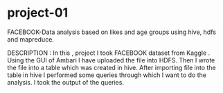 # project-01
FACEBOOK-Data analysis based on likes and age groups using hive, hdfs and mapreduce.

DESCRIPTION : In this , project I took FACEBOOK dataset from Kaggle . Using the GUI of Ambari I have uploaded the file into HDFS. Then I wrote the file into a table which was created in hive. After importing file into the table in hive I performed some queries through which I want to do the analysis. I took the output of the queries.
